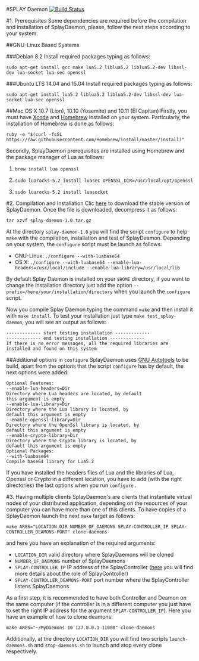 #SPLAY Daemon
[![Build Status](https://travis-ci.org/raziel-carvajal/splay-daemon.svg?branch=master)](https://travis-ci.org/raziel-carvajal/splay-daemon)

#1. Prerequisites
Some dependencies are required before the compilation and installation of SplayDaemon, please, follow the next steps according to your system.

##GNU-Linux Based Systems

###Debian 8.2
Install required packages typing as follows:

```sudo apt-get install gcc make lua5.2 liblua5.2 liblua5.2-dev libssl-dev lua-socket lua-sec openssl```

###Ubuntu LTS 14.04 and 15.04
Install required packages typing as follows:

```sudo apt-get install lua5.2 liblua5.2 liblua5.2-dev libssl-dev lua-socket lua-sec openssl```


##Mac OS X 10.7 (Lion), 10.10 (Yosemite) and 10.11 (El Capitan)
Firstly, you must have [Xcode](http://developer.apple.com/xcode/) and [Homebrew](http://brew.sh/) installed on your system. Particularly, the installation of Homebrew is done as follows:

```ruby -e "$(curl -fsSL https://raw.githubusercontent.com/Homebrew/install/master/install)"```

Secondly, SplayDaemon prerequisites are installed using Homebrew and the package manager of Lua as follows:

1. ```brew install lua openssl```

1. ```sudo luarocks-5.2 install luasec OPENSSL_DIR=/usr/local/opt/openssl```

1. ```sudo luarocks-5.2 install luasocket```

#2. Compilation and Installation
Clic [here](https://github.com/splay-project/splay/raw/master/daemon/dist/splay-daemon-1.0.tar.gz) to download the stable version of SplayDaemon. Once the file is downloaded, decompress it as follows:

```tar xzvf splay-daemon-1.0.tar.gz```

At the directory ```splay-daemon-1.0``` you will find the script ```configure``` to help ```make``` with the compilation, installation and test of SplayDeamon. Depending on your system, the ```configure``` script must be launch as follows:

- GNU-Linux: ```./configure --with-luabase64```
- OS X: ```./configure --with-luabase64 --enable-lua-headers=/usr/local/include --enable-lua-library=/usr/local/lib```

By default Splay Daemon is installed on your ```$HOME``` directory, if you want to change the installation directory just add the option ```--prefix=/here/your/installation/directory``` when you launch the ```configure``` script.

Now you compile Splay Daemon typing the command ```make``` and then install it with ```make install```. To test your installation just type ```make test_splay-daemon```, you will see an output as follows:

```
------------- start testing installation -------------
------------- end testing installation -------------
If there is no error messages, all the required libraries are
installed and found on this system

```

##Additional options in ```configure```
SplayDaemon uses [GNU Autotools](http://www.gnu.org/software/autoconf/autoconf.html) to be build, apart from the options that the script ```configure``` has by default, the next options were added:

```
Optional Features:
--enable-lua-headers=Dir
Directory where Lua headers are located, by default
this argument is empty
--enable-lua-library=Dir
Directory where the Lua library is located, by
default this argument is empty
--enable-openssl-library=Dir
Directory where the OpenSsl library is located, by
default this argument is empty
--enable-crypto-library=Dir
Directory where the Crypto library is located, by
default this argument is empty
Optional Packages:
--with-luabase64
Compile base64 library for Lua5.2
```

If you have installed the headers files of Lua and the libraries of Lua, Openssl or Crypto in a different location, you have to add (with the right directories) the last options when you run ```configure``` .

#3. Having multiple clients
SplayDaemon's are clients that instantiate virtual nodes of your distributed application, depending on the resources of your computer you can have more than one of this clients. To have copies of a SplayDaemon launch the next `make` target as follows:
 
`make ARGS="LOCATION_DIR NUMBER_OF_DAEMONS SPLAY-CONTROLLER_IP SPLAY-CONTROLLER_DEAMONS-PORT" clone-daemons`

and here you have an explanation of the required arguments:

- `LOCATION_DIR` valid directory where SplayDaemons will be cloned
- `NUMBER_OF_DAEMONS` number of SplayDaemons
- `SPLAY-CONTROLLER_IP` IP address of the SplayController ([here](https://github.com/splay-project/splay) you will find more details about the role of SplayController)
- `SPLAY-CONTROLLER_DEAMONS-PORT` port number where the SplayController listens SplayDaemons

As a first step, it is recommended to have both Controller and Deamon on the same computer (if the controller is in a different computer you just have to set the right IP address for the argument `SPLAY-CONTROLLER_IP`). Here you have an example of how to clone deamons:

`make ARGS="~/MyDaemons 10 127.0.0.1 11000" clone-daemons`

Additionally, at the directory `LOCATION_DIR` you will find two scripts `launch-daemons.sh` and `stop-daemons.sh` to launch and stop every clone respectively. 